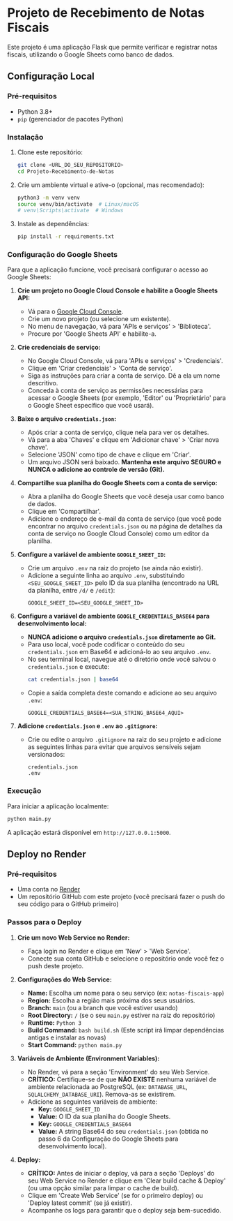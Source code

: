# Projeto de Recebimento de Notas Fiscais

Este projeto é uma aplicação Flask que permite verificar e registrar notas fiscais, utilizando o Google Sheets como banco de dados.

## Configuração Local

### Pré-requisitos

- Python 3.8+
- `pip` (gerenciador de pacotes Python)

### Instalação

1. Clone este repositório:
   ```bash
   git clone <URL_DO_SEU_REPOSITORIO>
   cd Projeto-Recebimento-de-Notas
   ```

2. Crie um ambiente virtual e ative-o (opcional, mas recomendado):
   ```bash
   python3 -m venv venv
   source venv/bin/activate  # Linux/macOS
   # venv\Scripts\activate  # Windows
   ```

3. Instale as dependências:
   ```bash
   pip install -r requirements.txt
   ```

### Configuração do Google Sheets

Para que a aplicação funcione, você precisará configurar o acesso ao Google Sheets:

1. **Crie um projeto no Google Cloud Console e habilite a Google Sheets API:**
   - Vá para o [Google Cloud Console](https://console.cloud.google.com/).
   - Crie um novo projeto (ou selecione um existente).
   - No menu de navegação, vá para 'APIs e serviços' > 'Biblioteca'.
   - Procure por 'Google Sheets API' e habilite-a.

2. **Crie credenciais de serviço:**
   - No Google Cloud Console, vá para 'APIs e serviços' > 'Credenciais'.
   - Clique em 'Criar credenciais' > 'Conta de serviço'.
   - Siga as instruções para criar a conta de serviço. Dê a ela um nome descritivo.
   - Conceda à conta de serviço as permissões necessárias para acessar o Google Sheets (por exemplo, 'Editor' ou 'Proprietário' para o Google Sheet específico que você usará).

3. **Baixe o arquivo `credentials.json`:**
   - Após criar a conta de serviço, clique nela para ver os detalhes.
   - Vá para a aba 'Chaves' e clique em 'Adicionar chave' > 'Criar nova chave'.
   - Selecione 'JSON' como tipo de chave e clique em 'Criar'.
   - Um arquivo JSON será baixado. **Mantenha este arquivo SEGURO e NUNCA o adicione ao controle de versão (Git).**

4. **Compartilhe sua planilha do Google Sheets com a conta de serviço:**
   - Abra a planilha do Google Sheets que você deseja usar como banco de dados.
   - Clique em 'Compartilhar'.
   - Adicione o endereço de e-mail da conta de serviço (que você pode encontrar no arquivo `credentials.json` ou na página de detalhes da conta de serviço no Google Cloud Console) como um editor da planilha.

5. **Configure a variável de ambiente `GOOGLE_SHEET_ID`:**
   - Crie um arquivo `.env` na raiz do projeto (se ainda não existir).
   - Adicione a seguinte linha ao arquivo `.env`, substituindo `<SEU_GOOGLE_SHEET_ID>` pelo ID da sua planilha (encontrado na URL da planilha, entre `/d/` e `/edit`):
     ```
     GOOGLE_SHEET_ID=<SEU_GOOGLE_SHEET_ID>
     ```

6. **Configure a variável de ambiente `GOOGLE_CREDENTIALS_BASE64` para desenvolvimento local:**
   - **NUNCA adicione o arquivo `credentials.json` diretamente ao Git.**
   - Para uso local, você pode codificar o conteúdo do seu `credentials.json` em Base64 e adicioná-lo ao seu arquivo `.env`.
   - No seu terminal local, navegue até o diretório onde você salvou o `credentials.json` e execute:
     ```bash
     cat credentials.json | base64
     ```
   - Copie a saída completa deste comando e adicione ao seu arquivo `.env`:
     ```
     GOOGLE_CREDENTIALS_BASE64=<SUA_STRING_BASE64_AQUI>
     ```

7. **Adicione `credentials.json` e `.env` ao `.gitignore`:**
   - Crie ou edite o arquivo `.gitignore` na raiz do seu projeto e adicione as seguintes linhas para evitar que arquivos sensíveis sejam versionados:
     ```
     credentials.json
     .env
     ```

### Execução

Para iniciar a aplicação localmente:

```bash
python main.py
```

A aplicação estará disponível em `http://127.0.0.1:5000`.

## Deploy no Render

### Pré-requisitos

- Uma conta no [Render](https://render.com/)
- Um repositório GitHub com este projeto (você precisará fazer o push do seu código para o GitHub primeiro)

### Passos para o Deploy

1. **Crie um novo Web Service no Render:**
   - Faça login no Render e clique em 'New' > 'Web Service'.
   - Conecte sua conta GitHub e selecione o repositório onde você fez o push deste projeto.

2. **Configurações do Web Service:**
   - **Name:** Escolha um nome para o seu serviço (ex: `notas-fiscais-app`)
   - **Region:** Escolha a região mais próxima dos seus usuários.
   - **Branch:** `main` (ou a branch que você estiver usando)
   - **Root Directory:** `/` (se o seu `main.py` estiver na raiz do repositório)
   - **Runtime:** `Python 3`
   - **Build Command:** `bash build.sh` (Este script irá limpar dependências antigas e instalar as novas)
   - **Start Command:** `python main.py`

3. **Variáveis de Ambiente (Environment Variables):**
   - No Render, vá para a seção 'Environment' do seu Web Service.
   - **CRÍTICO:** Certifique-se de que **NÃO EXISTE** nenhuma variável de ambiente relacionada ao PostgreSQL (ex: `DATABASE_URL`, `SQLALCHEMY_DATABASE_URI`). Remova-as se existirem.
   - Adicione as seguintes variáveis de ambiente:
     - **Key:** `GOOGLE_SHEET_ID`
     - **Value:** O ID da sua planilha do Google Sheets.
     - **Key:** `GOOGLE_CREDENTIALS_BASE64`
     - **Value:** A string Base64 do seu `credentials.json` (obtida no passo 6 da Configuração do Google Sheets para desenvolvimento local).

4. **Deploy:**
   - **CRÍTICO:** Antes de iniciar o deploy, vá para a seção 'Deploys' do seu Web Service no Render e clique em 'Clear build cache & Deploy' (ou uma opção similar para limpar o cache de build).
   - Clique em 'Create Web Service' (se for o primeiro deploy) ou 'Deploy latest commit' (se já existir).
   - Acompanhe os logs para garantir que o deploy seja bem-sucedido.


